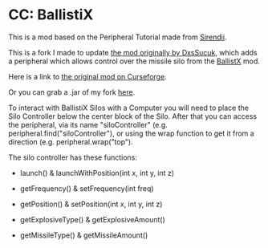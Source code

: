 # CC: BallistiX
This is a mod based on the Peripheral Tutorial made from [Sirendii](https://github.com/SirEndii/CCTutorial).


This is a fork I made to update [the mod originally by DxsSucuk](https://github.com/DxsSucuk/CCBX), which adds a peripheral which allows control over the missile silo from the [BallistX](https://www.curseforge.com/minecraft/mc-mods/ballistix) mod.

Here is a link to [the original mod on Curseforge](https://www.curseforge.com/minecraft/mc-mods/cc-ballistx).

Or you can grab a .jar of my fork [here](https://github.com/Thorium0/CCBX/releases/latest).


To interact with BallistiX Silos with a Computer you will need to place the Silo Controller below the center block of the Silo.
After that you can access the peripheral, via its name "siloController" (e.g. peripheral.find("siloController"), or using the wrap function to get it from a direction (e.g. peripheral.wrap("top").



The silo controller has these functions:

- launch() & launchWithPosition(int x, int y, int z)

- getFrequency() & setFrequency(int freq)

- getPosition() & setPosition(int x, int y, int z)

- getExplosiveType() & getExplosiveAmount()

- getMissileType() & getMissileAmount()

 
